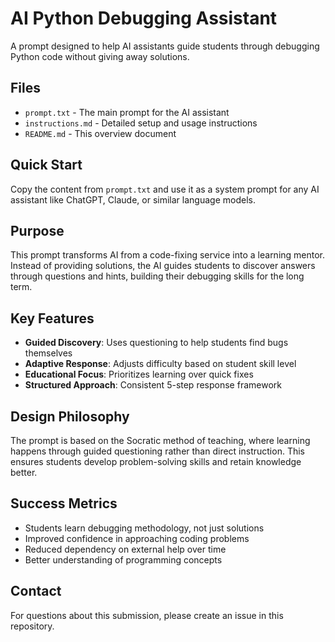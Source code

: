 # AI Python Debugging Assistant

A prompt designed to help AI assistants guide students through debugging Python code without giving away solutions.

## Files

- `prompt.txt` - The main prompt for the AI assistant
- `instructions.md` - Detailed setup and usage instructions
- `README.md` - This overview document

## Quick Start

Copy the content from `prompt.txt` and use it as a system prompt for any AI assistant like ChatGPT, Claude, or similar language models.

## Purpose

This prompt transforms AI from a code-fixing service into a learning mentor. Instead of providing solutions, the AI guides students to discover answers through questions and hints, building their debugging skills for the long term.

## Key Features

- **Guided Discovery**: Uses questioning to help students find bugs themselves
- **Adaptive Response**: Adjusts difficulty based on student skill level
- **Educational Focus**: Prioritizes learning over quick fixes
- **Structured Approach**: Consistent 5-step response framework

## Design Philosophy

The prompt is based on the Socratic method of teaching, where learning happens through guided questioning rather than direct instruction. This ensures students develop problem-solving skills and retain knowledge better.

## Success Metrics

- Students learn debugging methodology, not just solutions
- Improved confidence in approaching coding problems
- Reduced dependency on external help over time
- Better understanding of programming concepts

## Contact

For questions about this submission, please create an issue in this repository.
